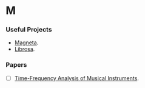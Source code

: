 # M

### Useful Projects
- [Magneta](https://github.com/magenta/magenta).
- [Librosa](https://github.com/librosa/librosa).

### Papers
- [ ] [Time-Frequency Analysis of Musical Instruments](https://epubs.siam.org/doi/abs/10.1137/S00361445003822).
